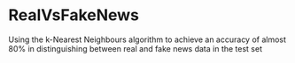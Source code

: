 # RealVsFakeNews
 Using the k-Nearest Neighbours algorithm to achieve an accuracy of almost 80% in distinguishing between real and fake news data in the test set
